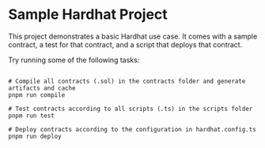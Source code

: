 # Sample Hardhat Project

This project demonstrates a basic Hardhat use case. It comes with a sample contract, a test for that contract, and a script that deploys that contract.

Try running some of the following tasks:

```shell

# Compile all contracts (.sol) in the contracts folder and generate artifacts and cache
pnpm run compile

# Test contracts according to all scripts (.ts) in the scripts folder
pnpm run test

# Deploy contracts according to the configuration in hardhat.config.ts
pnpm run deploy

``` 
